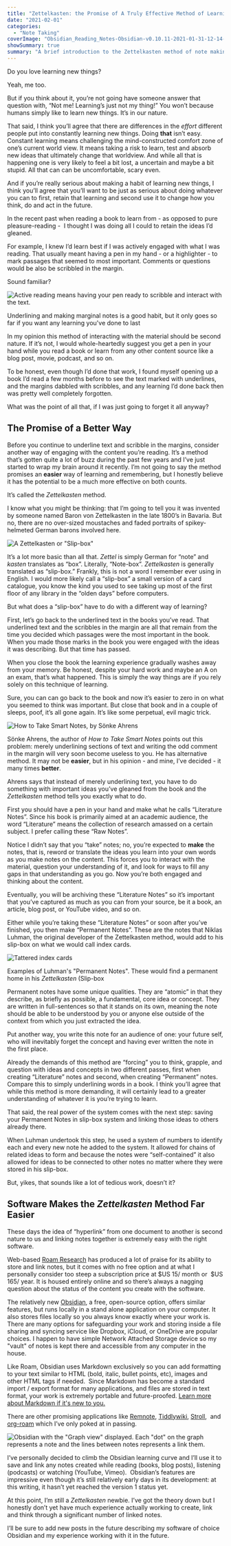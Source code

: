```yaml
---
title: "Zettelkasten: the Promise of A Truly Effective Method of Learning"
date: "2021-02-01"
categories: 
  - "Note Taking"
coverImage: "Obsidian_Reading_Notes-Obsidian-v0.10.11-2021-01-31-12-14-35.png"
showSummary: true
summary: "A brief introduction to the Zettelkasten method of note making as described in How to Take Smart Notes by Sönke Ahrens."
---
```


Do you love learning new things?

Yeah, me too.

But if you think about it, you’re not going have someone answer that question with, “Not me! Learning’s just not my thing!” You won’t because humans simply like to learn new things. It’s in our nature.

That said, I think you’ll agree that there are differences in the _effort_ different people put into constantly learning new things. Doing **that** isn’t easy. Constant learning means challenging the mind-constructed comfort zone of one’s current world view. It means taking a risk to learn, test and absorb new ideas that ultimately change that worldview. And while all that is happening one is very likely to feel a bit lost, a uncertain and maybe a bit stupid. All that can can be uncomfortable, scary even.

And if you’re really serious about making a habit of learning new things, I think you’ll agree that you’ll want to be just as serious about doing whatever you can to first, retain that learning and second use it to change how you think, do and act in the future.

In the recent past when reading a book to learn from - as opposed to pure pleasure-reading -  I thought I was doing all I could to retain the ideas I’d gleaned.

For example, I knew I’d learn best if I was actively engaged with what I was reading. That usually meant having a pen in my hand - or a highlighter - to mark passages that seemed to most important. Comments or questions would be also be scribbled in the margin.

Sound familiar?

![Active reading means having your pen ready to scribble and interact with the text.](images/IMG_6171.jpg "Active reading means having your pen ready to scribble and interact with the text.")

Underlining and making marginal notes is a good habit, but it only goes so far if you want any learning you've done to last

In my opinion this method of interacting with the material should be second nature. If it’s not, I would whole-heartedly suggest you get a pen in your hand while you read a book or learn from any other content source like a blog post, movie, podcast, and so on. 

To be honest, even though I’d done that work, I found myself opening up a book I’d read a few months before to see the text marked with underlines, and the margins dabbled with scribbles, and any learning I’d done back then was pretty well completely forgotten.

What was the point of all that, if I was just going to forget it all anyway?

## The Promise of a Better Way

Before you continue to underline text and scribble in the margins, consider another way of engaging with the content you’re reading. It’s a method that’s gotten quite a lot of buzz during the past few years and I’ve just started to wrap my brain around it recently. I’m not going to say the method promises an **easier** way of learning and remembering, but I honestly believe it has the potential to be a much more effective on both counts.

It’s called the _Zettelkasten_ method. 

I know what you might be thinking: that I’m going to tell you it was invented by someone named Baron von Zettelkasten in the late 1800’s in Bavaria. But no, there are no over-sized moustaches and faded portraits of spikey-helmeted German barons involved here.

![A Zettelkasten or "Slip-box"](images/zettelkasten-1.jpg "A Zettelkasten or \"Slip-box\"")

It’s a lot more basic than all that. _Zettel_ is simply German for “note” and _kasten_ translates as “box”. Literally, “Note-box”. _Zettelkasten_ is generally translated as “slip-box.” Frankly, this is not a word I remember ever using in English. I would more likely call a “slip-box” a small version of a card catalogue, you know the kind you used to see taking up most of the first floor of any library in the “olden days” before computers.

But what does a “slip-box” have to do with a different way of learning?

First, let’s go back to the underlined text in the books you’ve read. That underlined text and the scribbles in the margin are all that remain from the time you decided which passages were the most important in the book. When you made those marks in the book you were engaged with the ideas it was describing. But that time has passed.

When you close the book the learning experience gradually washes away from your memory. Be honest, despite your hard work and maybe an A on an exam, that’s what happened. This is simply the way things are if you rely solely on this technique of learning.

Sure, you can can go back to the book and now it’s easier to zero in on what you seemed to think was important. But close that book and in a couple of sleeps, poof, it’s all gone again. It’s like some perpetual, evil magic trick.

![How to Take Smart Notes, by Sönke Ahrens](images/41iVa0x-P-L.jpg "How to Take Smart Notes, by Sönke Ahrens")

Sönke Ahrens, the author of _How to Take Smart Notes_ points out this problem: merely underlining sections of text and writing the odd comment in the margin will very soon become useless to you. He has alternative method. It may not be **easier**, but in his opinion - and mine, I’ve decided - it many times **better**.

Ahrens says that instead of merely underlining text, you have to do something with important ideas you’ve gleaned from the book and the _Zettelkasten_ method tells you exactly what to do.

First you should have a pen in your hand and make what he calls “Literature Notes”. Since his book is primarily aimed at an academic audience, the word “Literature” means the collection of research amassed on a certain subject. I prefer calling these “Raw Notes”.

Notice I didn’t say that you “take” notes; no, you’re expected to **make** the notes, that is, reword or translate the ideas you learn into your own words as you make notes on the content. This forces you to interact with the material, question your understanding of it, and look for ways to fill any gaps in that understanding as you go. Now you’re both engaged and thinking about the content.

Eventually, you will be archiving these “Literature Notes” so it’s important that you’ve captured as much as you can from your source, be it a book, an article, blog post, or YouTube video, and so on.

Either while you’re taking these “Literature Notes” or soon after you’ve finished, you then make “Permanent Notes”. These are the notes that Niklas Luhman, the original developer of the Zettelkasten method, would add to his slip-box on what we would call index cards.

![Tattered index cards](featured-500ca4851d67ec9547bb4d888692fefc.png "Tattered index cards")

Examples of Luhman's "Permanent Notes". These would find a permanent home in his _Zettelkasten_ (Slip-box

Permanent notes have some unique qualities. They are “atomic” in that they describe, as briefly as possible, a fundamental, core idea or concept. They are written in full-sentences so that it stands on its own, meaning the note should be able to be understood by you or anyone else outside of the context from which you just extracted the idea.

Put another way, you write this note for an audience of one: your future self, who will inevitably forget the concept and having ever written the note in the first place.

Already the demands of this method are “forcing” you to think, grapple, and question with ideas and concepts in two different passes, first when creating “Literature” notes and second, when creating “Permanent” notes. Compare this to simply underlining words in a book. I think you’ll agree that while this method is more demanding, it will certainly lead to a greater understanding of whatever it is you’re trying to learn.

That said, the real power of the system comes with the next step: saving your Permanent Notes in slip-box system and linking those ideas to others already there. 

When Luhman undertook this step, he used a system of numbers to identify each and every new note he added to the system. It allowed for chains of related ideas to form and because the notes were “self-contained” it also allowed for ideas to be connected to other notes no matter where they were stored in his slip-box. 

But, yikes, that sounds like a lot of tedious work, doesn’t it?

## Software Makes the _Zettelkasten_ Method Far Easier

These days the idea of “hyperlink” from one document to another is second nature to us and linking notes together is extremely easy with the right software.

Web-based [Roam Research](https://roamresearch.com/) has produced a lot of praise for its ability to store and link notes, but it comes with no free option and at what I personally consider too steep a subscription price at $US 15/ month or  $US 165/ year. It is housed entirely online and so there’s always a nagging question about the status of the content you create with the software.

The relatively new [Obsidian](https://obsidian.md/), a free, open-source option, offers similar features, but runs locally in a stand alone application on your computer. It also stores files locally so you always know exactly where your work is. There are many options for safeguarding your work and storing inside a file sharing and syncing service like Dropbox, iCloud, or OneDrive are popular choices. I happen to have simple Network Attached Storage device so my "vault" of notes is kept there and accessible from any computer in the house.

Like Roam, Obsidian uses Markdown exclusively so you can add formatting to your text similar to HTML (bold, italic, bullet points, etc), images and other HTML tags if needed.  Since Markdown has become a standard import / export format for many applications, and files are stored in text format, your work is extremely portable and future-proofed. [Learn more about Markdown if it's new to you.](https://www.markdownguide.org/getting-started/)

There are other promising applications like [Remnote](https://www.remnote.io/), [Tiddlywiki](https://tiddlywiki.com/), [Stroll](https://giffmex.org/stroll/stroll.html),  and [org-roam](https://www.orgroam.com/) which I’ve only poked at in passing.

![Obsidian with the \"Graph view\" displayed. Each \"dot\" on the graph represents a note and the lines between notes represents a link them.](images/Obsidian_Reading_Notes-Obsidian.png "Obsidian with the \"Graph view\" displayed. Each \"dot\" on the graph represents a note and the lines between notes represents a link them.")

I’ve personally decided to climb the Obsidian learning curve and I’ll use it to save and link any notes created while reading (books, blog posts), listening (podcasts) or watching (YouTube, Vimeo).  Obsidian’s features are impressive even though it’s still relatively early days in its development: at this writing, it hasn’t yet reached the version 1 status yet.

At this point, I’m still a _Zettelkasten_ newbie. I’ve got the theory down but I honestly don’t yet have much experience actually working to create, link and think through a significant number of linked notes.

I’ll be sure to add new posts in the future describing my software of choice Obsidian and my experience working with it in the future.
